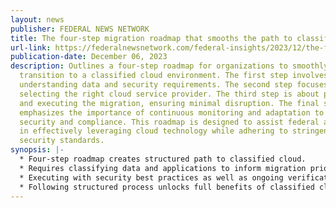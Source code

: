 ```yaml
---
layout: news
publisher: FEDERAL NEWS NETWORK
title: The four-step migration roadmap that smooths the path to classified cloud
url-link: https://federalnewsnetwork.com/federal-insights/2023/12/the-four-step-migration-roadmap-that-smooths-the-path-to-classified-cloud/
publication-date: December 06, 2023
description: Outlines a four-step roadmap for organizations to smoothly
  transition to a classified cloud environment. The first step involves
  understanding data and security requirements. The second step focuses on
  selecting the right cloud service provider. The third step is about planning
  and executing the migration, ensuring minimal disruption. The final step
  emphasizes the importance of continuous monitoring and adaptation to maintain
  security and compliance. This roadmap is designed to assist federal agencies
  in effectively leveraging cloud technology while adhering to stringent
  security standards.
synopsis: |-
  * Four-step roadmap creates structured path to classified cloud.
  * Requires classifying data and applications to inform migration priorities.
  * Executing with security best practices as well as ongoing verification.
  * Following structured process unlocks full benefits of classified cloud.
---
```

